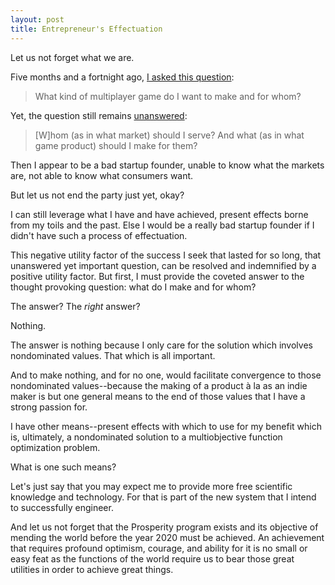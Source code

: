 ```yaml
---
layout: post
title: Entrepreneur's Effectuation
---
```


Let us not forget what we are.

Five months and a fortnight ago, [I asked this question](/im-having-trouble-deciding-on-the-architecture-of-the-game/):

> What kind of multiplayer game do I want to make and for whom?

Yet, the question still remains [unanswered](/a-quick-update-on-the-3d-multiplayer-browser-games-development/):

> \[W\]hom (as in what market) should I serve? And what (as in what game product) should I make for them?

Then I appear to be a bad startup founder, unable to know what the markets are, not able to know what consumers want.

But let us not end the party just yet, okay?

I can still leverage what I have and have achieved, present effects borne from my toils and the past. Else I would be a really bad startup founder if I didn't have such a process of effectuation.

This negative utility factor of the success I seek that lasted for so long, that unanswered yet important question, can be resolved and indemnified by a positive utility factor. But first, I must provide the coveted answer to the thought provoking question: what do I make and for whom?

The answer? The *right* answer?

Nothing.

The answer is nothing because I only care for the solution which involves nondominated values. That which is all important.

And to make nothing, and for no one, would facilitate convergence to those nondominated values--because the making of a product à la as an indie maker is but one general means to the end of those values that I have a strong passion for.

I have other means--present effects with which to use for my benefit which is, ultimately, a nondominated solution to a multiobjective function optimization problem.

What is one such means?

Let's just say that you may expect me to provide more free scientific knowledge and technology. For that is part of the new system that I intend to successfully engineer.

And let us not forget that the Prosperity program exists and its objective of mending the world before the year 2020 must be achieved. An achievement that requires profound optimism, courage, and ability for it is no small or easy feat as the functions of the world require us to bear those great utilities in order to achieve great things.